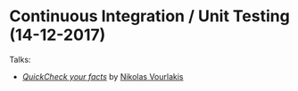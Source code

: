 # Continuous Integration / Unit Testing (14-12-2017)

Talks:
* [_QuickCheck your facts_](./property_based_testing) by [Nikolas Vourlakis](https://github.com/Archimidis)
